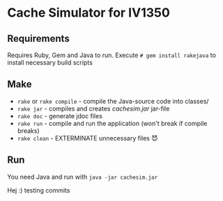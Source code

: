 Cache Simulator for IV1350
==========================

Requirements
------------
Requires Ruby, Gem and Java to run.
Execute `# gem install rakejava` to install necessary build scripts

Make
----

- `rake` or `rake compile` - compile the Java-source code into classes/
- `rake jar` - compiles and creates _cachesim.jar_ jar-file
- `rake doc` - generate jdoc files
- `rake run` - compile and run the application (won't break if compile breaks)
- `rake clean` - EXTERMINATE unnecessary files :smiling_imp:

Run
---
You need Java and run with `java -jar cachesim.jar`

Hej :) testing commits
